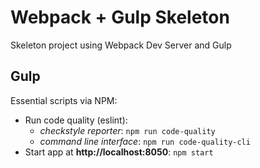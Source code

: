 # Webpack + Gulp Skeleton

Skeleton project using Webpack Dev Server and Gulp

## Gulp

Essential scripts via NPM:

* Run code quality (eslint):
    - *checkstyle reporter*:  `npm run code-quality`
    - *command line interface*:  `npm run code-quality-cli`
* Start app at **http://localhost:8050**: `npm start`
